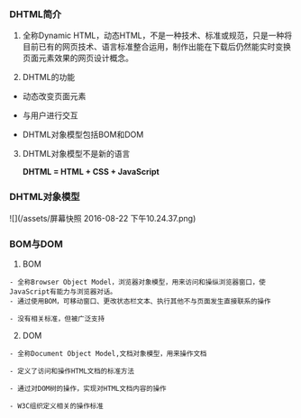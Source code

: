 ### DHTML简介

 1. 全称Dynamic HTML，动态HTML，不是一种技术、标准或规范，只是一种将目前已有的网页技术、语言标准整合运用，制作出能在下载后仍然能实时变换页面元素效果的网页设计概念。

 2. DHTML的功能

  - 动态改变页面元素

  - 与用户进行交互

  - DHTML对象模型包括BOM和DOM

 3. DHTML对象模型不是新的语言

    **DHTML = HTML + CSS + JavaScript**

### DHTML对象模型
  ![](/assets/屏幕快照 2016-08-22 下午10.24.37.png)

### BOM与DOM

  1. BOM

    - 全称Browser Object Model，浏览器对象模型，用来访问和操纵浏览器窗口，使JavaScript有能力与浏览器对话。
    - 通过使用BOM，可移动窗口、更改状态栏文本、执行其他不与页面发生直接联系的操作

    - 没有相关标准，但被广泛支持
    
  2. DOM

    - 全称Document Object Model,文档对象模型，用来操作文档

    - 定义了访问和操作HTML文档的标准方法

    - 通过对DOM树的操作，实现对HTML文档内容的操作

    - W3C组织定义相关的操作标准


   